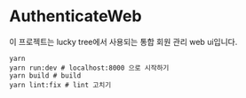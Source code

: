 # AuthenticateWeb
이 프로젝트는 lucky tree에서 사용되는 통합 회원 관리 web ui입니다.

```
yarn
yarn run:dev # localhost:8000 으로 시작하기
yarn build # build
yarn lint:fix # lint 고치기
```
